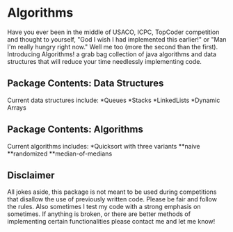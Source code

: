 Algorithms
==========
Have you ever been in the middle of USACO, ICPC, TopCoder competition and thought to yourself, "God I wish I had 
implemented this earlier!" or "Man I'm really hungry right now." Well me too (more the second than the first). 
Introducing Algorithms! a grab bag collection of java algorithms and data structures that will reduce your
time needlessly implementing code.


Package Contents: Data Structures
---------------------------------
Current data structures include: 
*Queues
*Stacks
*LinkedLists
*Dynamic Arrays


Package Contents: Algorithms
----------------------------
Current algorithms includes: 
*Quicksort with three variants
**naive
**randomized
**median-of-medians


Disclaimer
----------
All jokes aside, this package is not meant to be used during competitions that disallow the use of previously written 
code. Please be fair and follow the rules. Also sometimes I test my code with a strong emphasis on sometimes. If 
anything is broken, or there are better methods of implementing certain functionalities please contact me and let me 
know! 